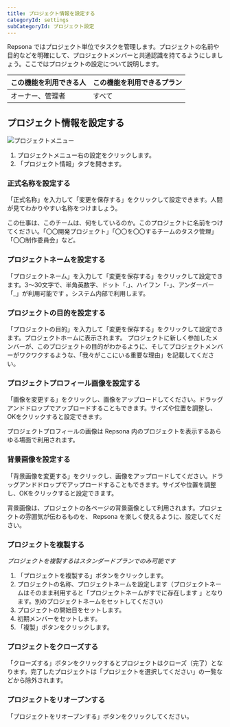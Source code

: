 ```yaml
---
title: プロジェクト情報を設定する
categoryId: settings
subCategoryId: プロジェクト設定
---
```


Repsona ではプロジェクト単位でタスクを管理します。プロジェクトの名前や目的などを明確にして、プロジェクトメンバーと共通認識を持てるようにしましょう。ここではプロジェクトの設定について説明します。

|この機能を利用できる人|この機能を利用できるプラン|
|---|---|
|オーナー、管理者|すべて|

## プロジェクト情報を設定する

![プロジェクトメニュー](/images/help/project-menu.ja.png)

1. プロジェクトメニュー右の設定をクリックします。
2. 「プロジェクト情報」タブを開きます。

### 正式名称を設定する

「正式名称」を入力して「変更を保存する」をクリックして設定できます。人間が見てわかりやすい名称をつけましょう。

この仕事は、このチームは、何をしているのか。このプロジェクトに名前をつけてください。「〇〇開発プロジェクト」「〇〇を〇〇するチームのタスク管理」「〇〇制作委員会」など。

### プロジェクトネームを設定する

「プロジェクトネーム」を入力して「変更を保存する」をクリックして設定できます。3〜30文字で、半角英数字、ドット「.」、ハイフン「-」、アンダーバー「_」が利用可能です
。システム内部で利用します。

### プロジェクトの目的を設定する

「プロジェクトの目的」を入力して「変更を保存する」をクリックして設定できます。プロジェクトホームに表示されます。 プロジェクトに新しく参加したメンバーが、このプロジェクトの目的がわかるように、そしてプロジェクトメンバーがワクワクするような、「我々がここにいる重要な理由」を記載してください。

### プロジェクトプロフィール画像を設定する

「画像を変更する」をクリックし、画像をアップロードしてください。ドラッグアンドドロップでアップロードすることもできます。サイズや位置を調整し、OKをクリックすると設定できます。

プロジェクトプロフィールの画像は Repsona 内のプロジェクトを表示するあらゆる場面で利用されます。

### 背景画像を設定する

「背景画像を変更する」をクリックし、画像をアップロードしてください。ドラッグアンドドロップでアップロードすることもできます。サイズや位置を調整し、OKをクリックすると設定できます。

背景画像は、プロジェクトの各ページの背景画像として利用されます。プロジェクトの雰囲気が伝わるものを、 Repsona を楽しく使えるように、設定してください。

### プロジェクトを複製する

*プロジェクトを複製するはスタンダードプランでのみ可能です*

1. 「プロジェクトを複製する」ボタンをクリックします。
2. プロジェクトの名称、プロジェクトネームを設定します（プロジェクトネームはそのまま利用すると「プロジェクトネームがすでに存在します 」となります。別のプロジェクトネームをセットしてください）
3. プロジェクトの開始日をセットします。
4. 初期メンバーをセットします。
5. 「複製」ボタンをクリックします。

### プロジェクトをクローズする

「クローズする」ボタンをクリックするとプロジェクトはクローズ（完了）となります。完了したプロジェクトは「プロジェクトを選択してください」の一覧などから除外されます。

### プロジェクトをリオープンする

「プロジェクトをリオープンする」ボタンをクリックしてください。
